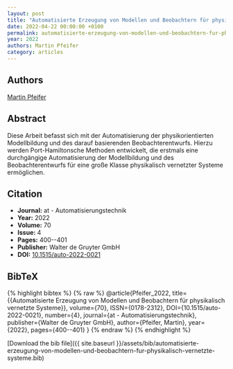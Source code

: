 ```yaml
---
layout: post
title: "Automatisierte Erzeugung von Modellen und Beobachtern für physikalisch vernetzte Systeme"
date: 2022-04-22 00:00:00 +0100
permalink: automatisierte-erzeugung-von-modellen-und-beobachtern-fur-physikalisch-vernetzte-systeme
year: 2022
authors: Martin Pfeifer
category: articles
---
```

 
## Authors
[Martin Pfeifer](authors/martin-pfeifer)
 
## Abstract
Diese Arbeit befasst sich mit der Automatisierung der physikorientierten Modellbildung und des darauf basierenden Beobachterentwurfs. Hierzu werden Port-Hamiltonsche Methoden entwickelt, die erstmals eine durchgängige Automatisierung der Modellbildung und des Beobachterentwurfs für eine große Klasse physikalisch vernetzter Systeme ermöglichen.
 
## Citation
- **Journal:** at - Automatisierungstechnik
- **Year:** 2022
- **Volume:** 70
- **Issue:** 4
- **Pages:** 400--401
- **Publisher:** Walter de Gruyter GmbH
- **DOI:** [10.1515/auto-2022-0021](https://doi.org/10.1515/auto-2022-0021)
 
## BibTeX
{% highlight bibtex %}
{% raw %}
@article{Pfeifer_2022,
  title={{Automatisierte Erzeugung von Modellen und Beobachtern für physikalisch vernetzte Systeme}},
  volume={70},
  ISSN={0178-2312},
  DOI={10.1515/auto-2022-0021},
  number={4},
  journal={at - Automatisierungstechnik},
  publisher={Walter de Gruyter GmbH},
  author={Pfeifer, Martin},
  year={2022},
  pages={400--401}
}
{% endraw %}
{% endhighlight %}
 
[Download the bib file]({{ site.baseurl }}/assets/bib/automatisierte-erzeugung-von-modellen-und-beobachtern-fur-physikalisch-vernetzte-systeme.bib)
 
